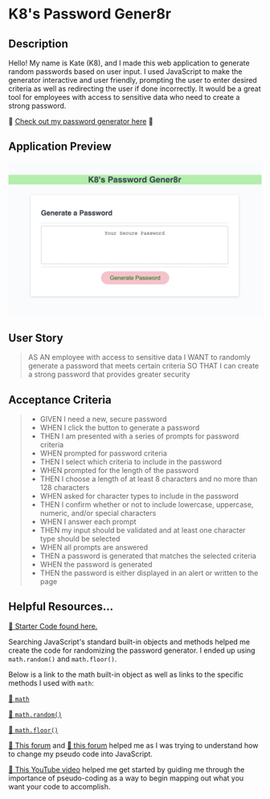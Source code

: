 # K8's Password Gener8r

## Description

Hello! My name is Kate (K8), and I made this web application to generate random passwords based on user input. I used JavaScript to make the generator interactive and user friendly, prompting the user to enter desired criteria as well as redirecting the user if done incorrectly. It would be a great tool for employees with access to sensitive data who need to create a strong password. 

💝 [Check out my password generator here](https://k8sterchi.github.io/gener8r/) 💝

## Application Preview

![Screenshot of a password generator web application](./Assets/Images/k8_gener8r.jpeg)

## User Story

> AS AN employee with access to sensitive data
I WANT to randomly generate a password that meets certain criteria
SO THAT I can create a strong password that provides greater security

## Acceptance Criteria
> * GIVEN I need a new, secure password
> * WHEN I click the button to generate a password
> * THEN I am presented with a series of prompts for password criteria
> * WHEN prompted for password criteria
> * THEN I select which criteria to include in the password
> * WHEN prompted for the length of the password
> * THEN I choose a length of at least 8 characters and no more than 128 characters
> * WHEN asked for character types to include in the password
> * THEN I confirm whether or not to include lowercase, uppercase, numeric, and/or special characters
> * WHEN I answer each prompt
> * THEN my input should be validated and at least one character type should be selected
> * WHEN all prompts are answered
> * THEN a password is generated that matches the selected criteria
> * WHEN the password is generated
> * THEN the password is either displayed in an alert or written to the page

## Helpful Resources...

[🚀 Starter Code found here.](https://github.com/coding-boot-camp/friendly-parakeet) 

Searching JavaScript's standard built-in objects and methods helped me create the code for randomizing the password generator. I ended up using `math.random()` and  `math.floor()`. 

Below is a link to the math built-in object as well as links to the specific methods I used with `math`:


[🚀 `math`](https://developer.mozilla.org/en-US/docs/Web/JavaScript/Reference/Global_Objects/Math) 

[🚀 `math.random()`](https://developer.mozilla.org/en-US/docs/Web/JavaScript/Reference/Global_Objects/Math/random)

[🚀 `math.floor()`](https://developer.mozilla.org/en-US/docs/Web/JavaScript/Reference/Global_Objects/Math/floor)


[🚀 This forum](https://stackoverflow.com/questions/2450954/how-to-randomize-shuffle-a-javascript-array) and [🚀 this forum](https://stackoverflow.com/questions/4550505/getting-a-random-value-from-a-javascript-array) helped me as I was trying to understand how to change my pseudo code into JavaScript. 

[🚀 This YouTube video](https://www.youtube.com/watch?v=x4HUaiazDes) helped me get started by guiding me through the importance of pseudo-coding as a way to begin mapping out what you want your code to accomplish. 
